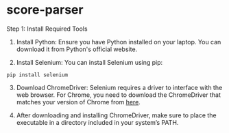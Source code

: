 # score-parser

Step 1: Install Required Tools

1. Install Python: Ensure you have Python installed on your laptop. You can download it from Python's official website.

2. Install Selenium: You can install Selenium using pip:

```
pip install selenium
```

3. Download ChromeDriver: Selenium requires a driver to interface with the web browser. For Chrome, you need to download the ChromeDriver that matches your version of Chrome from [here](https://googlechromelabs.github.io/chrome-for-testing/#stable). 

4. After downloading and installing ChromeDriver, make sure to place the executable in a directory included in your system’s PATH.